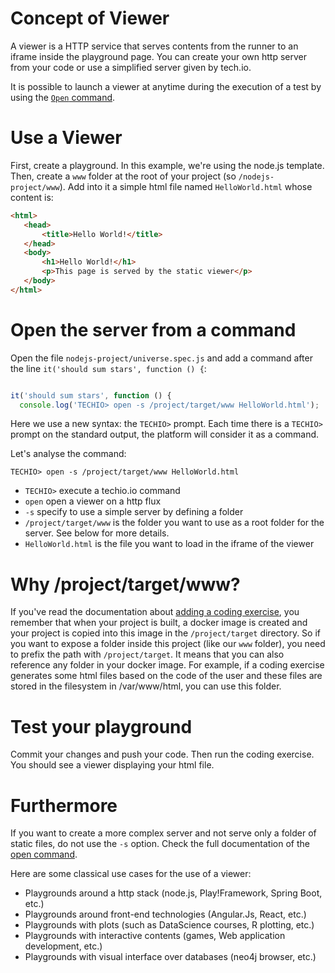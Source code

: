 # Concept of Viewer
A viewer is a HTTP service that serves contents from the runner to an iframe inside the playground page. You can create your own http server from your code or use a simplified server given by tech.io.

It is possible to launch a viewer at anytime during the execution of a test by using the [`Open` command](/playgrounds/408/tech-io-documentation/content/open).

# Use a Viewer
First, create a playground. In this example, we're using the node.js template.
Then, create a `www` folder at the root of your project (so `/nodejs-project/www`). Add into it a simple html file named `HelloWorld.html` whose content is:

```html
<html>
   <head>
       <title>Hello World!</title>
   </head>
   <body>
       <h1>Hello World!</h1>
       <p>This page is served by the static viewer</p>
   </body>
</html>
```

# Open the server from a command
Open the file `nodejs-project/universe.spec.js` and add a command after the line `it('should sum stars', function () {`:

```javascript

it('should sum stars', function () {
  console.log('TECHIO> open -s /project/target/www HelloWorld.html');

```

Here we use a new syntax: the `TECHIO>` prompt.  Each time there is a `TECHIO>` prompt on the standard output, the platform will consider it as a command.

Let's analyse the command:

```
TECHIO> open -s /project/target/www HelloWorld.html
```

- `TECHIO>`	execute a techio.io command
- `open` open a viewer on a http flux
- `-s` specify to use a simple server by defining a folder
- `/project/target/www` is the folder you want to use as a root folder for the server. See below for more details.
- `HelloWorld.html` is the file you want to load in the iframe of the viewer

# Why /project/target/www?
If you've read the documentation about [adding a coding exercise](/playgrounds/408/tech-io-documentation/content/add-a-coding-exercise), you remember that when your project is built, a docker image is created and your project is copied into this image in the `/project/target` directory. So if you want to expose a folder inside this project (like our `www` folder), you need to prefix the path with `/project/target`.
It means that you can also reference any folder in your docker image. For example, if a coding exercise generates some html files based on the code of the user and these files are stored in the filesystem in /var/www/html, you can use this folder.

# Test your playground
Commit your changes and push your code. Then run the coding exercise. You should see a viewer displaying your html file.

# Furthermore

If you want to create a more complex server and not serve only a folder of static files, do not use the `-s` option. Check the full documentation of the [open command](/playgrounds/408/tech-io-documentation/content/open).

Here are some classical use cases for the use of a viewer:
- Playgrounds around a http stack (node.js, Play!Framework, Spring Boot, etc.)
- Playgrounds around front-end technologies (Angular.Js, React, etc.)
- Playgrounds with plots (such as DataScience courses, R plotting, etc.)
- Playgrounds with interactive contents (games, Web application development, etc.)
- Playgrounds with visual interface over databases (neo4j browser, etc.)
